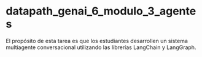 # datapath_genai_6_modulo_3_agentes
El propósito de esta tarea es que los estudiantes desarrollen un sistema multiagente conversacional  utilizando las librerías LangChain y LangGraph.
